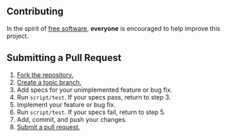 ## Contributing
In the spirit of [free software][free-sw], **everyone** is encouraged to help
improve this project.

## Submitting a Pull Request
1. [Fork the repository.][fork]
2. [Create a topic branch.][branch]
3. Add specs for your unimplemented feature or bug fix.
4. Run `script/test`. If your specs pass, return to step 3.
5. Implement your feature or bug fix.
6. Run `script/test`. If your specs fail, return to step 5.
7. Add, commit, and push your changes.
8. [Submit a pull request.][pr]

[free-sw]: http://www.fsf.org/licensing/essays/free-sw.html
[fork]: http://help.github.com/fork-a-repo/
[branch]: http://learn.github.com/p/branching.html
[pr]: http://help.github.com/send-pull-requests/
